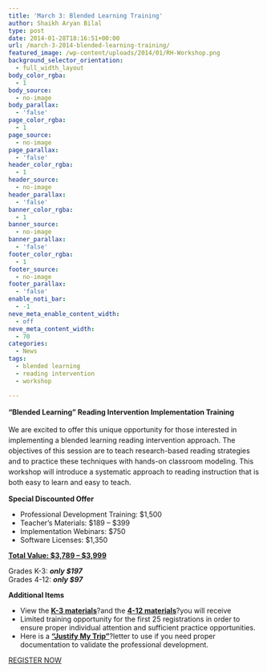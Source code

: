 ```yaml
---
title: 'March 3: Blended Learning Training'
author: Shaikh Aryan Bilal
type: post
date: 2014-01-28T18:16:51+00:00
url: /march-3-2014-blended-learning-training/
featured_image: /wp-content/uploads/2014/01/RH-Workshop.png
background_selector_orientation:
  - full_width_layout
body_color_rgba:
  - 1
body_source:
  - no-image
body_parallax:
  - 'false'
page_color_rgba:
  - 1
page_source:
  - no-image
page_parallax:
  - 'false'
header_color_rgba:
  - 1
header_source:
  - no-image
header_parallax:
  - 'false'
banner_color_rgba:
  - 1
banner_source:
  - no-image
banner_parallax:
  - 'false'
footer_color_rgba:
  - 1
footer_source:
  - no-image
footer_parallax:
  - 'false'
enable_noti_bar:
  - -1
neve_meta_enable_content_width:
  - off
neve_meta_content_width:
  - 70
categories:
  - News
tags:
  - blended learning
  - reading intervention
  - workshop

---
```

<span style="line-height: 1.5em;"><strong>&#8220;Blended Learning&#8221; Reading Intervention Implementation Training</strong></span>

<span style="line-height: 1.5em;">We are excited to offer this unique opportunity for those interested in implementing a blended learning reading intervention approach. The objectives of this session are to teach research-based reading strategies and to practice these techniques with hands-on classroom modeling. This workshop will introduce a systematic approach to reading instruction that is both easy to learn and easy to teach.</span>

**Special Discounted Offer**

  * Professional Development Training: $1,500
  * Teacher&#8217;s Materials: $189 &#8211; $399
  * Implementation Webinars: $750
  * Software Licenses: $1,350

<span style="text-decoration: underline;"><strong>Total Value: $3,789 &#8211; $3,999</strong></span>

Grades K-3: _**only $197**_  
Grades 4-12: _**only $97**_

**Additional Items**

  * View the **<a href="http://www.readinghorizons.com/elementary-reading-program/direct-instruction" target="_blank" rel="noopener" shape="rect">K-3 materials</a>**?and the **<a href="http://www.readinghorizons.com/reading-intervention-program/direct-instruction-materials" target="_blank" rel="noopener" shape="rect">4-12 materials</a>**?you will receive
  * Limited training opportunity for the first 25 registrations in order to ensure proper individual attention and sufficient practice opportunities.
  * Here is a **<a href="http://www.backbonecommunications.com/wp-content/uploads/Justify-my-Trip-Blended-Learning-Reading-Intervention-Implementation-Training.docx" target="_blank" rel="noopener" shape="rect"><strong>&#8220;Justify My Trip&#8221;</strong></a>**?letter to use if you need proper documentation to validate the professional development.

<a class="mk-button outline-btn-lightblue mk-shortcode outline-dimension large" href="https://backbone.infusionsoft.com/app/form/az-rh-blended-learning-approach" target="_self" rel="noopener">REGISTER NOW</a>